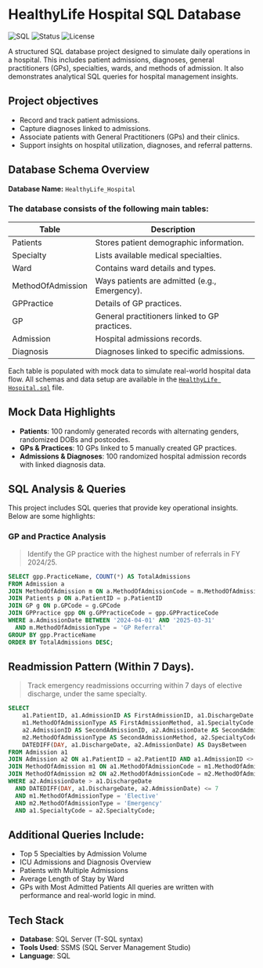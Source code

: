 # HealthyLife Hospital SQL Database

![SQL](https://img.shields.io/badge/SQL-Database-blue)
![Status](https://img.shields.io/badge/Project-Mock%20Dataset-brightgreen)
![License](https://img.shields.io/badge/License-MIT-lightgrey)

A structured SQL database project designed to simulate daily operations in a hospital. This includes patient admissions, diagnoses, general practitioners (GPs), specialties, wards, and methods of admission. It also demonstrates analytical SQL queries for hospital management insights.

## Project objectives

- Record and track patient admissions.
- Capture diagnoses linked to admissions.
- Associate patients with General Practitioners (GPs) and their clinics.
- Support insights on hospital utilization, diagnoses, and referral patterns.

## Database Schema Overview

**Database Name:** `HealthyLife_Hospital`

### The database consists of the following main tables:

| Table              | Description                                      |
|--------------------|--------------------------------------------------|
| Patients           | Stores patient demographic information.          |
| Specialty          | Lists available medical specialties.             |
| Ward               | Contains ward details and types.                 |
| MethodOfAdmission  | Ways patients are admitted (e.g., Emergency).    |
| GPPractice         | Details of GP practices.                         |
| GP                 | General practitioners linked to GP practices.    |
| Admission          | Hospital admissions records.                     |
| Diagnosis          | Diagnoses linked to specific admissions.         |

Each table is populated with mock data to simulate real-world hospital data flow.
All schemas and data setup are available in the [`HealthyLife Hospital.sql`](HealthyLife%20Hospitals.sql) file.

## Mock Data Highlights

- **Patients**: 100 randomly generated records with alternating genders, randomized DOBs and postcodes.
- **GPs & Practices**: 10 GPs linked to 5 manually created GP practices.
- **Admissions & Diagnoses**: 100 randomized hospital admission records with linked diagnosis data.

## SQL Analysis & Queries
This project includes SQL queries that provide key operational insights. Below are some highlights:

### GP and Practice Analysis
> Identify the GP practice with the highest number of referrals in FY 2024/25.

```sql
SELECT gpp.PracticeName, COUNT(*) AS TotalAdmissions
FROM Admission a
JOIN MethodOfAdmission m ON a.MethodOfAdmissionCode = m.MethodOfAdmissionCode
JOIN Patients p ON a.PatientID = p.PatientID
JOIN GP g ON p.GPCode = g.GPCode
JOIN GPPractice gpp ON g.GPPracticeCode = gpp.GPPracticeCode
WHERE a.AdmissionDate BETWEEN '2024-04-01' AND '2025-03-31'
  AND m.MethodOfAdmissionType = 'GP Referral'
GROUP BY gpp.PracticeName
ORDER BY TotalAdmissions DESC;
```

## Readmission Pattern (Within 7 Days). 
> Track emergency readmissions occurring within 7 days of elective discharge, under the same specialty.

```sql
SELECT
    a1.PatientID, a1.AdmissionID AS FirstAdmissionID, a1.DischargeDate AS FirstDischargeDate,
    m1.MethodOfAdmissionType AS FirstAdmissionMethod, a1.SpecialtyCode AS FirstSpecialtyCode,
    a2.AdmissionID AS SecondAdmissionID, a2.AdmissionDate AS SecondAdmissionDate,
    m2.MethodOfAdmissionType AS SecondAdmissionMethod, a2.SpecialtyCode AS SecondSpecialtyCode,
    DATEDIFF(DAY, a1.DischargeDate, a2.AdmissionDate) AS DaysBetween
FROM Admission a1
JOIN Admission a2 ON a1.PatientID = a2.PatientID AND a1.AdmissionID <> a2.AdmissionID
JOIN MethodOfAdmission m1 ON a1.MethodOfAdmissionCode = m1.MethodOfAdmissionCode
JOIN MethodOfAdmission m2 ON a2.MethodOfAdmissionCode = m2.MethodOfAdmissionCode
WHERE a2.AdmissionDate > a1.DischargeDate
  AND DATEDIFF(DAY, a1.DischargeDate, a2.AdmissionDate) <= 7
  AND m1.MethodOfAdmissionType = 'Elective'
  AND m2.MethodOfAdmissionType = 'Emergency'
  AND a1.SpecialtyCode = a2.SpecialtyCode;
```
## Additional Queries Include:
- Top 5 Specialties by Admission Volume
- ICU Admissions and Diagnosis Overview
- Patients with Multiple Admissions
- Average Length of Stay by Ward
- GPs with Most Admitted Patients
All queries are written with performance and real-world logic in mind.

## Tech Stack

- **Database**: SQL Server (T-SQL syntax)
- **Tools Used**: SSMS (SQL Server Management Studio)
- **Language**: SQL
